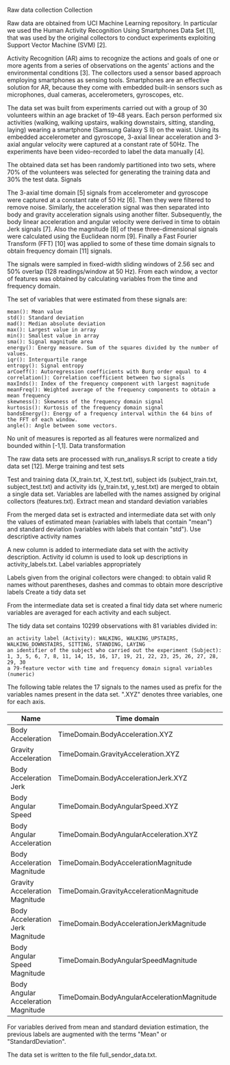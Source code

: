 Raw data collection
Collection

Raw data are obtained from UCI Machine Learning repository. In particular we used the Human Activity Recognition Using Smartphones Data Set [1], that was used by the original collectors to conduct experiments exploiting Support Vector Machine (SVM) [2].

Activity Recognition (AR) aims to recognize the actions and goals of one or more agents from a series of observations on the agents' actions and the environmental conditions [3]. The collectors used a sensor based approach employing smartphones as sensing tools. Smartphones are an effective solution for AR, because they come with embedded built-in sensors such as microphones, dual cameras, accelerometers, gyroscopes, etc.

The data set was built from experiments carried out with a group of 30 volunteers within an age bracket of 19-48 years. Each person performed six activities (walking, walking upstairs, walking downstairs, sitting, standing, laying) wearing a smartphone (Samsung Galaxy S II) on the waist. Using its embedded accelerometer and gyroscope, 3-axial linear acceleration and 3-axial angular velocity were captured at a constant rate of 50Hz. The experiments have been video-recorded to label the data manually [4].

The obtained data set has been randomly partitioned into two sets, where 70% of the volunteers was selected for generating the training data and 30% the test data.
Signals

The 3-axial time domain [5] signals from accelerometer and gyroscope were captured at a constant rate of 50 Hz [6]. Then they were filtered to remove noise. Similarly, the acceleration signal was then separated into body and gravity acceleration signals using another filter. Subsequently, the body linear acceleration and angular velocity were derived in time to obtain Jerk signals [7]. Also the magnitude [8] of these three-dimensional signals were calculated using the Euclidean norm [9]. Finally a Fast Fourier Transform (FFT) [10] was applied to some of these time domain signals to obtain frequency domain [11] signals.

The signals were sampled in fixed-width sliding windows of 2.56 sec and 50% overlap (128 readings/window at 50 Hz). From each window, a vector of features was obtained by calculating variables from the time and frequency domain.

The set of variables that were estimated from these signals are:

    mean(): Mean value
    std(): Standard deviation
    mad(): Median absolute deviation
    max(): Largest value in array
    min(): Smallest value in array
    sma(): Signal magnitude area
    energy(): Energy measure. Sum of the squares divided by the number of values.
    iqr(): Interquartile range
    entropy(): Signal entropy
    arCoeff(): Autoregression coefficients with Burg order equal to 4
    correlation(): Correlation coefficient between two signals
    maxInds(): Index of the frequency component with largest magnitude
    meanFreq(): Weighted average of the frequency components to obtain a mean frequency
    skewness(): Skewness of the frequency domain signal
    kurtosis(): Kurtosis of the frequency domain signal
    bandsEnergy(): Energy of a frequency interval within the 64 bins of the FFT of each window.
    angle(): Angle between some vectors.

No unit of measures is reported as all features were normalized and bounded within [-1,1].
Data transformation

The raw data sets are processed with run_analisys.R script to create a tidy data set [12].
Merge training and test sets

Test and training data (X_train.txt, X_test.txt), subject ids (subject_train.txt, subject_test.txt) and activity ids (y_train.txt, y_test.txt) are merged to obtain a single data set. Variables are labelled with the names assigned by original collectors (features.txt).
Extract mean and standard deviation variables

From the merged data set is extracted and intermediate data set with only the values of estimated mean (variables with labels that contain "mean") and standard deviation (variables with labels that contain "std").
Use descriptive activity names

A new column is added to intermediate data set with the activity description. Activity id column is used to look up descriptions in activity_labels.txt.
Label variables appropriately

Labels given from the original collectors were changed: to obtain valid R names without parentheses, dashes and commas to obtain more descriptive labels
Create a tidy data set

From the intermediate data set is created a final tidy data set where numeric variables are averaged for each activity and each subject.

The tidy data set contains 10299 observations with 81 variables divided in:

    an activity label (Activity): WALKING, WALKING_UPSTAIRS, WALKING_DOWNSTAIRS, SITTING, STANDING, LAYING
    an identifier of the subject who carried out the experiment (Subject): 1, 3, 5, 6, 7, 8, 11, 14, 15, 16, 17, 19, 21, 22, 23, 25, 26, 27, 28, 29, 30
    a 79-feature vector with time and frequency domain signal variables (numeric)

The following table relates the 17 signals to the names used as prefix for the variables names present in the data set. ".XYZ" denotes three variables, one for each axis.
<table>
<thead>
<tr>
<th>Name</th>
<th>Time domain</th>
<th>Frequency domain</th>
</tr>
</thead>
<tbody>
<tr>
<td>Body Acceleration</td>
<td>TimeDomain.BodyAcceleration.XYZ</td>
<td>FrequencyDomain.BodyAcceleration.XYZ</td>
</tr>
<tr>
<td>Gravity Acceleration</td>
<td>TimeDomain.GravityAcceleration.XYZ</td>
<td></td>
</tr>
<tr>
<td>Body Acceleration Jerk</td>
<td>TimeDomain.BodyAccelerationJerk.XYZ</td>
<td>FrequencyDomain.BodyAccelerationJerk.XYZ</td>
</tr>
<tr>
<td>Body Angular Speed</td>
<td>TimeDomain.BodyAngularSpeed.XYZ</td>
<td>FrequencyDomain.BodyAngularSpeed.XYZ</td>
</tr>
<tr>
<td>Body Angular Acceleration</td>
<td>TimeDomain.BodyAngularAcceleration.XYZ</td>
<td></td>
</tr>
<tr>
<td>Body Acceleration Magnitude</td>
<td>TimeDomain.BodyAccelerationMagnitude</td>
<td>FrequencyDomain.BodyAccelerationMagnitude</td>
</tr>
<tr>
<td>Gravity Acceleration Magnitude</td>
<td>TimeDomain.GravityAccelerationMagnitude</td>
<td></td>
</tr>
<tr>
<td>Body Acceleration Jerk Magnitude</td>
<td>TimeDomain.BodyAccelerationJerkMagnitude</td>
<td>FrequencyDomain.BodyAccelerationJerkMagnitude</td>
</tr>
<tr>
<td>Body Angular Speed Magnitude</td>
<td>TimeDomain.BodyAngularSpeedMagnitude</td>
<td>FrequencyDomain.BodyAngularSpeedMagnitude</td>
</tr>
<tr>
<td>Body Angular Acceleration Magnitude</td>
<td>TimeDomain.BodyAngularAccelerationMagnitude</td>
<td>FrequencyDomain.BodyAngularAccelerationMagnitude</td>
</tr>
</tbody>
</table>

For variables derived from mean and standard deviation estimation, the previous labels are augmented with the terms "Mean" or "StandardDeviation".

The data set is written to the file full_sendor_data.txt.
